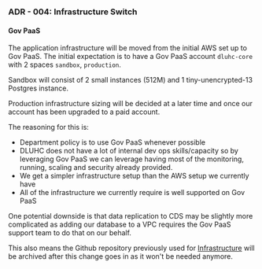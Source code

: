 ### ADR - 004: Infrastructure Switch

#### Gov PaaS

The application infrastructure will be moved from the initial AWS set up to Gov PaaS. The initial expectation is to have a Gov PaaS account `dluhc-core` with 2 spaces `sandbox`, `production`.

Sandbox will consist of 2 small instances (512M) and 1 tiny-unencrypted-13 Postgres instance.

Production infrastructure sizing will be decided at a later time and once our account has been upgraded to a paid account.

The reasoning for this is:

- Department policy is to use Gov PaaS whenever possible
- DLUHC does not have a lot of internal dev ops skills/capacity so by leveraging Gov PaaS we can leverage having most of the monitoring, running, scaling and security already provided.
- We get a simpler infrastructure setup than the AWS setup we currently have
- All of the infrastructure we currently require is well supported on Gov PaaS

One potential downside is that data replication to CDS may be slightly more complicated as adding our database to a VPC requires the Gov PaaS support team to do that on our behalf.

This also means the Github repository previously used for [Infrastructure](https://github.com/communitiesuk/mhclg-data-collection-beta-infrastructure) will be archived after this change goes in as it won't be needed anymore.
